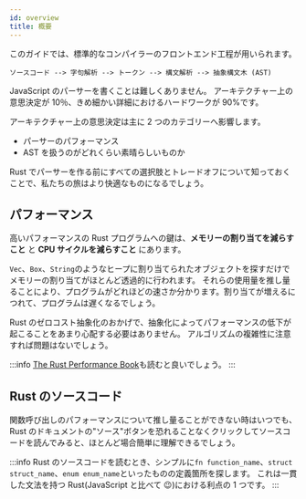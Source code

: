 ```yaml
---
id: overview
title: 概要
---
```


このガイドでは、標準的なコンパイラーのフロントエンド工程が用いられます。

```markup
ソースコード --> 字句解析 --> トークン --> 構文解析 --> 抽象構文木 (AST)
```

JavaScript のパーサーを書くことは難しくありません。
アーキテクチャー上の意思決定が 10％、きめ細かい詳細におけるハードワークが 90%です。

アーキテクチャー上の意思決定は主に 2 つのカテゴリーへ影響します。

- パーサーのパフォーマンス
- AST を扱うのがどれくらい素晴らしいものか

Rust でパーサーを作る前にすべての選択肢とトレードオフについて知っておくことで、私たちの旅はより快適なものになるでしょう。

## パフォーマンス

高いパフォーマンスの Rust プログラムへの鍵は、**メモリーの割り当てを減らすこと** と **CPU サイクルを減らすこと** にあります。

`Vec`、`Box`、`String`のようなヒープに割り当てられたオブジェクトを探すだけでメモリーの割り当てがほとんど透過的に行われます。
それらの使用量を推し量ることにより、プログラムがどれほどの速さか分かります。割り当てが増えるにつれて、プログラムは遅くなるでしょう。

Rust のゼロコスト抽象化のおかげで、抽象化によってパフォーマンスの低下が起こることをあまり心配する必要はありません。
アルゴリズムの複雑性に注意すれば問題はないでしょう。

:::info
[The Rust Performance Book](https://nnethercote.github.io/perf-book/introduction.html)も読むと良いでしょう。
:::

## Rust のソースコード

関数呼び出しのパフォーマンスについて推し量ることができない時はいつでも、Rust のドキュメントの"ソース"ボタンを恐れることなくクリックしてソースコードを読んでみると、ほとんど場合簡単に理解できるでしょう。

:::info
Rust のソースコードを読むとき、シンプルに`fn function_name`、`struct struct_name`、`enum enum_name`といったものの定義箇所を探します。
これは一貫した文法を持つ Rust(JavaScript と比べて 😉)における利点の 1 つです。
:::
